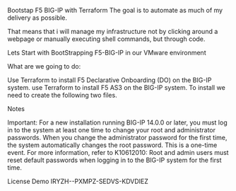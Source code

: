 Bootstap F5 BIG-IP with Terraform
The goal is to automate as much of my delivery as possible.

That means that i will manage my infrastructure not by clicking around a webpage or manually executing shell commands, but through code.

Lets Start with BootStrapping F5-BIG-IP in our VMware environment

What are we going to do:

Use Terraform to install F5 Declarative Onboarding (DO) on the BIG-IP system.
use Terraform to install F5 AS3 on the BIG-IP system.
To install we need to create the following two files.

Notes

Important: For a new installation running BIG-IP 14.0.0 or later, you must log in to the system at least one time to change your root and administrator passwords. When you change the administrator password for the first time, the system automatically changes the root password. This is a one-time event. For more information, refer to K10612010: Root and admin users must reset default passwords when logging in to the BIG-IP system for the first time.

License Demo IRYZH--PXMPZ-SEDVS-KDVDIEZ
